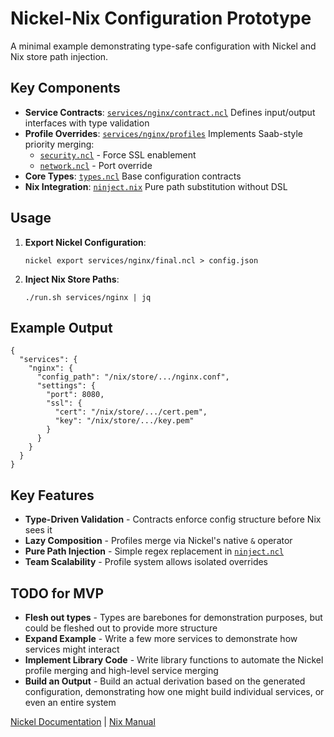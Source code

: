 # Nickel-Nix Configuration Prototype

A minimal example demonstrating type-safe configuration with Nickel and Nix store path injection.

## Key Components

- **Service Contracts**: [`services/nginx/contract.ncl`](services/nginx/contract.ncl)
  Defines input/output interfaces with type validation
- **Profile Overrides**: [`services/nginx/profiles`](services/nginx/profiles)
  Implements Saab-style priority merging:
  - [`security.ncl`](services/nginx/profiles/security.ncl) - Force SSL enablement
  - [`network.ncl`](services/nginx/profiles/network.ncl) - Port override
- **Core Types**: [`types.ncl`](types.ncl)
  Base configuration contracts
- **Nix Integration**: [`ninject.nix`](ninject.nix)
  Pure path substitution without DSL

## Usage

1. **Export Nickel Configuration**:
   ```
   nickel export services/nginx/final.ncl > config.json
   ```
2. **Inject Nix Store Paths**:
   ```
   ./run.sh services/nginx | jq
   ```

## Example Output

```
{
  "services": {
    "nginx": {
      "config_path": "/nix/store/.../nginx.conf",
      "settings": {
        "port": 8080,
        "ssl": {
          "cert": "/nix/store/.../cert.pem",
          "key": "/nix/store/.../key.pem"
        }
      }
    }
  }
}
```

## Key Features

- **Type-Driven Validation** - Contracts enforce config structure before Nix sees it
- **Lazy Composition** - Profiles merge via Nickel's native `&` operator
- **Pure Path Injection** - Simple regex replacement in [`ninject.ncl`](ninject.ncl)
- **Team Scalability** - Profile system allows isolated overrides

## TODO for MVP

- **Flesh out types** - Types are barebones for demonstration purposes, but could be fleshed out to provide more structure
- **Expand Example** - Write a few more services to demonstrate how services might interact
- **Implement Library Code** - Write library functions to automate the Nickel profile merging and high-level service merging
- **Build an Output** - Build an actual derivation based on the generated configuration, demonstrating how one might build individual services, or even an entire system

[Nickel Documentation](https://nickel-lang.org) | [Nix Manual](https://nixos.org/manual/nix/stable)
